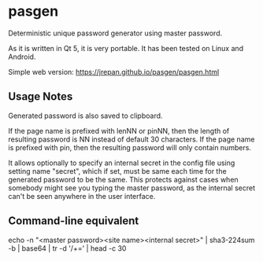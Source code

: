 pasgen
======

Deterministic unique password generator using master password.

As it is written in Qt 5, it is very portable. It has been tested on Linux and Android.

Simple web version: https://jrepan.github.io/pasgen/pasgen.html

Usage Notes
-----------
Generated password is also saved to clipboard.

If the page name is prefixed with lenNN or pinNN, then the length of resulting password is NN instead of default 30 characters. If the page name is prefixed with pin, then the resulting password will only contain numbers.

It allows optionally to specify an internal secret in the config file using setting name "secret", which if set, must be same each time for the generated password to be the same. This protects against cases when somebody might see you typing the master password, as the internal secret can't be seen anywhere in the user interface.

Command-line equivalent
-----------------------
echo -n "&lt;master password&gt;&lt;site name&gt;&lt;internal secret&gt;" | sha3-224sum -b | base64 | tr -d '/+=' | head -c 30
